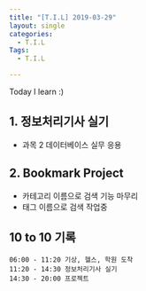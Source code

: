 ```yaml
---
title: "[T.I.L] 2019-03-29"
layout: single
categories:
  - T.I.L
Tags:
  - T.I.L

---
```

Today I learn :)  

   
## 1. 정보처리기사 실기  
* 과목 2 데이터베이스 실무 응용    

## 2. Bookmark Project  
* 카테고리 이름으로 검색 기능 마무리  
* 태그 이름으로 검색 작업중   


## 10 to 10 기록
```
06:00 - 11:20 기상, 헬스, 학원 도착  
11:20 - 14:30 정보처리기사 실기  
14:30 - 20:00 프로젝트   
```